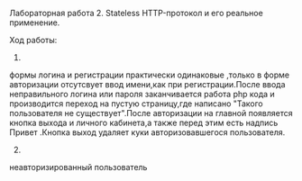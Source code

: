 Лабораторная работа 2. Stateless HTTP-протокол и его реальное применение.

Ход работы:
 
  1)
  формы логина и регистрации практически одинаковые ,только в форме авторизации отсутсвует ввод имени,как при регистрации.После ввода неправильного логина или пароля заканчивается работа php кода и производится переход на пустую страницу,где написано "Такого пользователя не существует".После авторизации на главной появляется кнопка выхода и личного кабинета,а также перед этим есть надпись Привет <name>.Кнопка выход удаляет куки авторизовавшегося пользователя.
  
  2)
  неавторизированный пользователь

